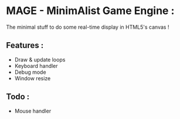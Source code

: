 MAGE - MinimAlist Game Engine :
====
The minimal stuff to do some real-time display in HTML5's canvas !

Features :
----

 - Draw & update loops
 - Keyboard handler
 - Debug mode
 - Window resize
 
 
Todo :
----

 - Mouse handler
